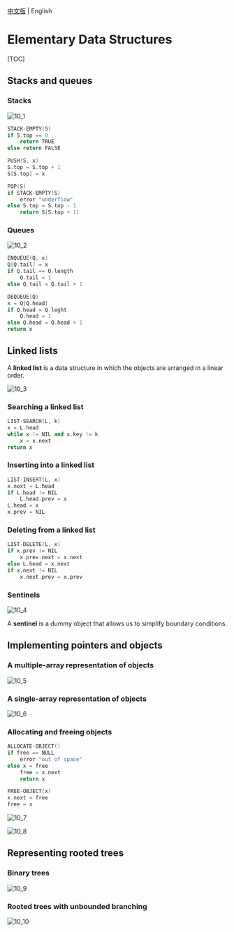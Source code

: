 [中文版](chapter10_zh.md) | English

# Elementary Data Structures

[TOC]



## Stacks and queues

### Stacks

![10_1](res/10_1.png)

```c++
STACK-EMPTY(S)
if S.top == 0
    return TRUE
else return FALSE
```

```c++
PUSH(S, x)
S.top = S.top + 1
S[S.top] = x
```

```c++
POP(S)
if STACK-EMPTY(S)
    error "underflow"
else S.top = S.top - 1
    return S[S.top + 1]
```

### Queues

![10_2](res/10_2.png)

```c++
ENQUEUE(Q, x)
Q[Q.tail] = x
if Q.tail == Q.length
    Q.tail = 1
else Q.tail = Q.tail + 1
```

```c++
DEQUEUE(Q)
x = Q[Q.head]
if Q.head = Q.leght
    Q.head = 1
else Q.head = Q.head + 1
return x
```



## Linked lists

A **linked list** is a data structure in which the objects are arranged in a linear order.

![10_3](res/10_3.png)

### Searching a linked list

```c++
LIST-SEARCH(L, k)
x = L.head
while x != NIL and x.key != k
    x = x.next
return x
```

### Inserting into a linked list

```c++
LIST-INSERT(L, x)
x.next = L.head
if L.head != NIL
    L.head.prev = x
L.head = x
x.prev = NIL
```

### Deleting from a linked list

```c++
LIST-DELETE(L, x)
if x.prev != NIL
    x.prev.next = x.next
else L.head = x.next
if x.next != NIL
    x.next.prev = x.prev
```

### Sentinels

![10_4](res/10_4.png)

A **sentinel** is a dummy object that allows us to simplify boundary conditions.



## Implementing pointers and objects

### A multiple-array representation of objects

![10_5](res/10_5.png)

### A single-array representation of objects

![10_6](res/10_6.png)

### Allocating and freeing objects

```c++
ALLOCATE-OBJECT()
if free == NULL
    error "out of space"
else x = free
    free = x.next
    return x
```

```c++
FREE-OBJECT(x)
x.next = free
free = x
```

![10_7](res/10_7.png)

![10_8](res/10_8.png)



## Representing rooted trees

### Binary trees

![10_9](res/10_9.png)

### Rooted trees with unbounded branching

![10_10](res/10_10.png)

